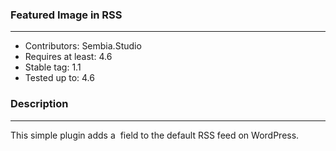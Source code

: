 ### Featured Image in RSS
---
- Contributors: Sembia.Studio
- Requires at least: 4.6
- Stable tag: 1.1
- Tested up to: 4.6

### Description
---
This simple plugin adds a <image> field to the default RSS feed on WordPress.
